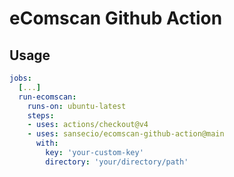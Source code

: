 # eComscan Github Action

## Usage

```yaml
jobs:
  [...]
  run-ecomscan:
    runs-on: ubuntu-latest
    steps:
    - uses: actions/checkout@v4
    - uses: sansecio/ecomscan-github-action@main
      with:
        key: 'your-custom-key'
        directory: 'your/directory/path'
```
